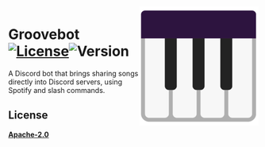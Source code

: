 <img src="Groovebot_Logo.png" align="right" />

# Groovebot [![License](https://img.shields.io/badge/License-Apache%202.0-blue?style=for-the-badge)](https://opensource.org/licenses/Apache-2.0)![Version](https://img.shields.io/badge/Version-1-blue?style=for-the-badge)

A Discord bot that brings sharing songs directly into Discord servers, using Spotify and slash commands.


## License

**[Apache-2.0](https://choosealicense.com/licenses/apache-2.0/)**
